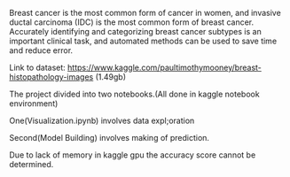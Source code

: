 Breast cancer is the most common form of cancer in women, and invasive ductal carcinoma (IDC) is the most common form of breast cancer. Accurately identifying and categorizing breast cancer subtypes is an important clinical task, and automated methods can be used to save time and reduce error.

Link to dataset: https://www.kaggle.com/paultimothymooney/breast-histopathology-images (1.49gb)

The project divided into two notebooks.(All done in kaggle notebook environment)

One(Visualization.ipynb) involves data expl;oration

Second(Model Building) involves making of prediction.

Due to lack of memory in kaggle gpu the accuracy score cannot be determined. 
